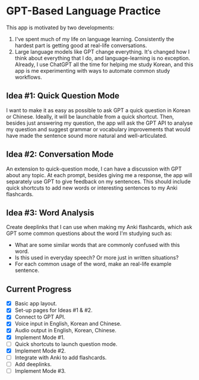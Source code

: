 # GPT-Based Language Practice

This app is motivated by two developments:
1) I've spent much of my life on language learning. Consistently the hardest
part is getting good at real-life conversations.
2) Large language models like GPT change everything. It's changed how I think
about everything that I do, and language-learning is no exception. Already, I
use ChatGPT all the time for helping me study Korean, and this app is me
experimenting with ways to automate common study workflows.

## Idea #1: Quick Question Mode

I want to make it as easy as possible to ask GPT a quick question in Korean or
Chinese. Ideally, it will be launchable from a quick shortcut. Then, besides
just answering my question, the app will ask the GPT API to analyse my question
and suggest grammar or vocabulary improvements that would have made the sentence
sound more natural and well-articulated.

## Idea #2: Conversation Mode

An extension to quick-question mode, I can have a discussion with GPT about any
topic. At each prompt, besides giving me a response, the app will separately use
GPT to give feedback on my sentences. This should include quick shortcuts to add
new words or interesting sentences to my Anki flashcards.

## Idea #3: Word Analysis

Create deeplinks that I can use when making my Anki flashcards, which ask GPT
some common questions about the word I'm studying such as:
- What are some similar words that are commonly confused with this word.
- Is this used in everyday speech? Or more just in written situations?
- For each common usage of the word, make an real-life example sentence.

## Current Progress

- [x] Basic app layout.
- [x] Set-up pages for Ideas #1 & #2.
- [x] Connect to GPT API.
- [x] Voice input in English, Korean and Chinese.
- [x] Audio output in English, Korean, Chinese.
- [x] Implement Mode #1.
- [ ] Quick shortcuts to launch question mode.
- [x] Implement Mode #2.
- [ ] Integrate with Anki to add flashcards.
- [ ] Add deeplinks.
- [ ] Implement Mode #3.
